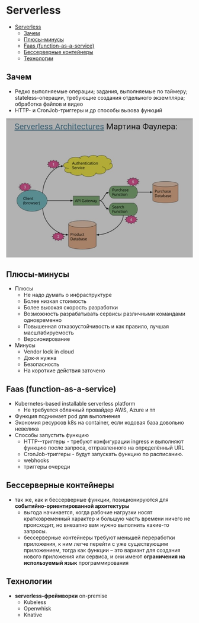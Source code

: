 # Serverless

- [Serverless](#serverless)
	- [Зачем](#зачем)
	- [Плюсы-минусы](#плюсы-минусы)
	- [Faas (function-as-a-service)](#faas-function-as-a-service)
	- [Бессерверные контейнеры](#бессерверные-контейнеры)
	- [Технологии](#технологии)

## Зачем

- Редко выполняемые операции; задания, выполняемые по таймеру; stateless-операции, требующие создания отдельного экземпляра; обработка файлов и видео
- HTTP- и CronJob-триггеры и др способы вызова функций

![arch](../../img/arch/serverless.jpg)

## Плюсы-минусы

- Плюсы
  - Не надо думать о инфраструктуре
  - Более низкая стоимость
  - Более высокая скорость разработки
  - Возможность разрабатывать сервисы различными командами одновременно
  - Повышенная отказоустойчивость и как правило, лучшая масштабируемость
  - Версионирование
- Минусы
  - Vendor lock in cloud
  - Док-я нужна
  - Безопасность
  - На короткие действия заточено

## Faas (function-as-a-service)

- Kubernetes-based installable serverless platform
  - Не требуется облачный провайдер AWS, Azure и тп
- Функция поднимает pod для выполнения
- Экономия ресурсов k8s на container, если кодовая база довольно невелика
- Способы запустить функцию
  - HTTP--триггеры - требуют конфигурации ingress и выполняют функцию после запроса, отправленного на определённый URL
  - CronJob-триггеры - будут запускать функцию по расписанию.
  - webhooks
  - триггеры очереди

## Бессерверные контейнеры

- так же, как и бессерверные функции, позиционируются для __событийно-ориентированной архитектуры__
  - выгода начинается, когда рабочие нагрузки носят кратковременный характер и большую часть времени ничего не происходит, но внезапно вам нужно выполнить какие-то запросы.
  - бессерверные контейнеры требуют меньшей переработки приложения, к ним легче перейти с уже существующим приложением, тогда как функции – это вариант для создания нового приложения или сервиса, и они имеют __ограничения на используемый язык__ программирования

## Технологии

- __serverless-фреймворки__ on-premise
  - Kubeless
  - Openwhisk
  - Knative
